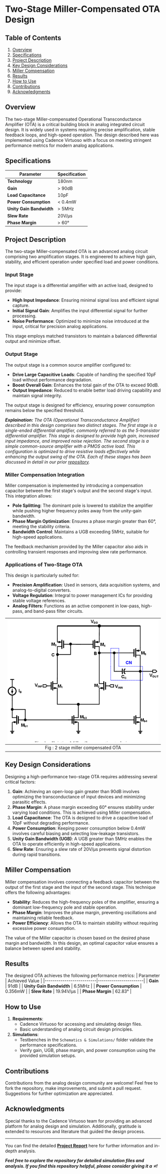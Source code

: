 # Two-Stage Miller-Compensated OTA Design

## Table of Contents
1. [Overview](#overview)
2. [Specifications](#specifications)
3. [Project Description](#project-description)
4. [Key Design Considerations](#key-design-considerations)
5. [Miller Compensation](#miller-compensation)
6. [Results](#results)
7. [How to Use](#how-to-use)
8. [Contributions](#contributions)
9. [Acknowledgments](#acknowledgments)

## Overview
The two-stage Miller-compensated Operational Transconductance Amplifier (OTA) is a critical building block in analog integrated circuit design. It is widely used in systems requiring precise amplification, stable feedback loops, and high-speed operation. The design described here was implemented using Cadence Virtuoso with a focus on meeting stringent performance metrics for modern analog applications.

## Specifications
| Parameter                | Specification         |
|--------------------------|-----------------------|
| **Technology**           | 180nm                |
| **Gain**                 | > 90dB               |
| **Load Capacitance**     | 10pF                 |
| **Power Consumption**    | < 0.4mW              |
| **Unity Gain Bandwidth** | > 5MHz               |
| **Slew Rate**            | 20V/µs               |
| **Phase Margin**         | > 60°                |

## Project Description
The two-stage Miller-compensated OTA is an advanced analog circuit comprising two amplification stages. It is engineered to achieve high gain, stability, and efficient operation under specified load and power conditions.

### Input Stage
The input stage is a differential amplifier with an active load, designed to provide:
- **High Input Impedance**: Ensuring minimal signal loss and efficient signal capture.
- **Initial Signal Gain**: Amplifies the input differential signal for further processing.
- **Noise Performance**: Optimized to minimize noise introduced at the input, critical for precision analog applications.

This stage employs matched transistors to maintain a balanced differential output and minimize offset.

### Output Stage
The output stage is a common source amplifier configured to:
- **Drive Large Capacitive Loads**: Capable of handling the specified 10pF load without performance degradation.
- **Boost Overall Gain**: Enhances the total gain of the OTA to exceed 90dB.
- **Output Impedance**: Reduced to enable better load driving capability and maintain signal integrity.

The output stage is designed for efficiency, ensuring power consumption remains below the specified threshold.

***Explaination:** The OTA (Operational Transconductance Amplifier) described in this design comprises two distinct stages. The first stage is a single-ended differential amplifier, commonly referred to as the 5-transistor differential amplifier. This stage is designed to provide high gain, increased input impedance, and improved noise rejection. The second stage is a simple common-source amplifier with a PMOS active load. This configuration is optimized to drive resistive loads effectively while enhancing the output swing of the OTA. Each of these stages has been discussed in detail in our prior [repository](https://github.com/HarshitSri-Analog/Single-Stage-Differential-Amplifiers-Design-Analysis).*

### Miller Compensation Integration
Miller compensation is implemented by introducing a compensation capacitor between the first stage's output and the second stage's input. This integration allows:
- **Pole Splitting**: The dominant pole is lowered to stabilize the amplifier while pushing higher frequency poles away from the unity-gain bandwidth.
- **Phase Margin Optimization**: Ensures a phase margin greater than 60°, meeting the stability criteria.
- **Bandwidth Control**: Maintains a UGB exceeding 5MHz, suitable for high-speed applications.

The feedback mechanism provided by the Miller capacitor also aids in controlling transient responses and improving slew rate performance.

### Applications of Two-Stage OTA
This design is particularly suited for:
- **Precision Amplification**: Used in sensors, data acquisition systems, and analog-to-digital converters.
- **Voltage Regulation**: Integral to power management ICs for providing stable voltage references.
- **Analog Filters**: Functions as an active component in low-pass, high-pass, and band-pass filter circuits.

| ![BLOCKFIN drawio](https://github.com/HarshitSri-Analog/Two-Stage-Miller-Compensated-OTA/blob/main/Schematics%20%26%20Simulations/Miller%20OTA.png) | 
| :---: | 
| Fig : 2 stage miller compensated OTA |

## Key Design Considerations
Designing a high-performance two-stage OTA requires addressing several critical factors:
1. **Gain**: Achieving an open-loop gain greater than 90dB involves optimizing the transconductance of input devices and minimizing parasitic effects.
2. **Phase Margin**: A phase margin exceeding 60° ensures stability under varying load conditions. This is achieved using Miller compensation.
3. **Load Capacitance**: The OTA is designed to drive a capacitive load of 10pF without degrading performance.
4. **Power Consumption**: Keeping power consumption below 0.4mW involves careful biasing and selecting low-leakage transistors.
5. **Unity Gain Bandwidth (UGB)**: A UGB greater than 5MHz enables the OTA to operate efficiently in high-speed applications.
6. **Slew Rate**: Ensuring a slew rate of 20V/µs prevents signal distortion during rapid transitions.

## Miller Compensation
Miller compensation involves connecting a feedback capacitor between the output of the first stage and the input of the second stage. This technique offers the following advantages:
- **Stability**: Reduces the high-frequency poles of the amplifier, ensuring a dominant low-frequency pole and stable operation.
- **Phase Margin**: Improves the phase margin, preventing oscillations and maintaining reliable feedback.
- **Power Efficiency**: Allows the OTA to maintain stability without requiring excessive power consumption.

The value of the Miller capacitor is chosen based on the desired phase margin and bandwidth. In this design, an optimal capacitor value ensures a balance between speed and stability.

## Results
The designed OTA achieves the following performance metrics:
| Parameter                | Achieved Value       |
|--------------------------|-----------------------|
| **Gain**                 | 91dB                 |
| **Unity Gain Bandwidth** | 6.5MHz               |
| **Power Consumption**    | 0.356mW              |
| **Slew Rate**            | 19.94V/µs            |
| **Phase Margin**         | 62.83°               |

## How to Use
1. **Requirements**:
   - Cadence Virtuoso for accessing and simulating design files.
   - Basic understanding of analog circuit design principles.
2. **Simulations**:
   - Testbenches in the `Schematics & Simulations/` folder validate the performance specifications.
   - Verify gain, UGB, phase margin, and power consumption using the provided simulation setups.

## Contributions
Contributions from the analog design community are welcome! Feel free to fork the repository, make improvements, and submit a pull request. Suggestions for further optimization are appreciated.

## Acknowledgments
Special thanks to the Cadence Virtuoso team for providing an advanced platform for analog design and simulation. Additionally, gratitude is extended to resources and literature that guided the design process.

---

You can find the detailed **[Project Report]()** here for further information and in-depth analysis.

***Feel free to explore the repository for detailed simulation files and analysis. If you find this repository helpful, please consider giving it a ⭐!***
